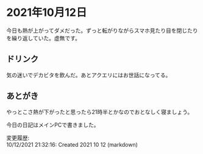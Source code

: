 # 2021年10月12日

今日も熱が上がってダメだった。ずっと転がりながらスマホ見たり目を閉じたりを繰り返していた。虚無です。

## ドリンク

気の迷いでデカビタを飲んだ。あとアクエリにはお世話になってる。

## あとがき

やっとこさ熱が下がったと思ったら21時半とかなのでおとなしく寝ましょう。

今日の日記はメインPCで書きました。

変更履歴:  
10/12/2021 21:32:16: Created 2021 10 12 (markdown)  
